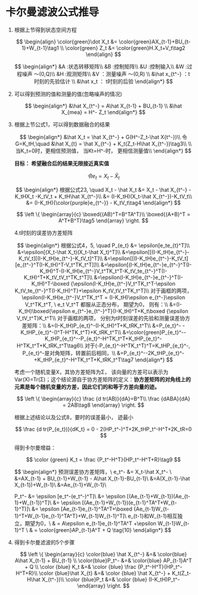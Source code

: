 # 卡尔曼滤波公式推导

1. 根据上节得到状态空间方程

   $$
   \begin{align}
   \color{green}\dot X_t &= \color{green}AX_{t-1}+BU_{t-1}+W_{t-1}\tag1 \\
   \color{green} Z_t &= \color{green}H.X_t+V_t\tag2
   \end{align}
   $$

   $$
   \begin{align*}
   &A :状态转移矩阵\\
   &B :控制矩阵\\
   &U :控制输入\\
   &W :过程噪声 ～(0,Q)\\
   &H :观测矩阵\\
   &V ：测量噪声 ～(0,R) \\
   &\hat x_{t^-} ：t时刻的先验估计 \\
   &\hat x_t ： t时刻的后验
   \end{align*}
   $$
2. 可以得到预测的值和测量的值(忽略噪声的情况)

   $$
   \begin{align*}
   &\hat X_{t^-} = A\hat X_{t-1} + BU_{t-1} \\
   &\hat X_{mea} = H^- Z_t
   \end{align*}
   $$
3. 根据上节公式1，可以得到数据融合的结果

   $$
   \begin{align*}
   &\hat X_t = \hat X_{t^-} + G(H^-Z_t-\hat X{t^-})\\
   令G=K_tH,\quad &\hat X_{t} = \hat X_{t^-} + K_t(Z_t-H\hat X_{t^-})\tag3\\
   \\
   当K_t=0时，更相信预测值， 当Kt=H^-时， 更相信测量值\\
   \end{align*}
   $$

   **目标： 希望融合后的结果无限接近真实值**

   $$
   令e_t = X_t - \hat X_t
   $$

   $$
   \begin{align*}
   根据公式23, \quad X_t - \hat X_t &= X_t - \hat X_{t^-} - K_tHX_t -K_tV_t + K_tH\hat X_{t^-}\\
   &= (I-K_tH)(X_t-\hat X_{t^-})-K_tV_t\\
   &= (I-K_tH){\color{purple}e_{t^-}} - K_tV_t\tag4
   \end{align*}
   $$

   $$
   \left \{
   \begin{array}{c}
   \boxed{(AB)^T=B^TA^T}\\
   \boxed{(A+B)^T = A^T+B^T}\tag5
   \end{array}
   \right.
   $$

   4.t时刻的误差协方差矩阵

   $$
   \begin{align*}
   根据公式4，5, \quad
   P_{e_t} &= \epsilon[e_te_{t}^T]\\
   &=\epsilon[(X_t-\hat X_t)(X_t-\hat X_t)^T]\\
   &=\epsilon[[(I-K_tH)e_{t^-}-K_tV_t][(I-K_tH)e_{t^-}-K_tV_t]^T]\\
   &=\epsilon[[(I-K_tH)e_{t^-}-K_tV_t][e_{t^-}^T(I-K_tH)^T-V_t^TK_t^T]]\\
   &=\epsilon[(I-K_tH)e_{t^-}e_{t^-}^T(I-K_tH)^T-(I-K_tH)e_{t^-}V_t^TK_t^T-K_tV_te_{t^-}^T(I-K_tH)^T+K_tV_tV_t^TK_t^T]\\
   &=\epsilon(I-K_tH)e_{t^-}e_{t^-}^T(I-K_tH)^T-\boxed {\epsilon(I-K_tH)e_{t^-}V_t^TK_t^T-\epsilon K_tV_te_{t^-}^T(I-K_tH)^T}+\epsilon K_tV_tV_t^TK_t^T]\\
   对于画框的两项，\epsilon(I-K_tH)e_{t^-}V_t^TK_t^T = (I-K_tH)\epsilon e_{t^-}\epsilon V_t^TK_t^T, \ e_t V_t^T 都服从正态分布， 期望为0， 则有：\\
   &=(I-K_tH)\boxed{\epsilon e_{t^-}e_{t^-}^T}(I-K_tH)^T+K_t\boxed {\epsilon V_tV_t^T}K_t^T\\
   对于画框的两项， 分别为t时刻误差的先验和测量误差协方差矩阵：\\
   &=(I-K_tH)P_{e_t}^-(I-K_tH)^T+K_tRK_t^T\\
   &=P_{e_t}^- -K_tHP_{e_t}^-(I^T-H^TK_t^T)+K_tRK_t^T\\
   &=\color{green}P_{e_t}^--K_tHP_{e_t}^--P_{e_t}^-H^TK_t^T+K_tHP_{e_t}^-H^TK_t^T+K_tRK_t^T\tag6\\
   对于(-P_{e_t}^-H^TK_t^T)^T=K_tHP_{e_t}^-, P_{e_t}^-是对角矩阵，转置前后相同，\\
   &=P_{e_t}^--2K_tHP_{e_t}^-+K_tHP_{e_t}^-H^TK_t^T+K_tRK_t^T\tag7
   \end{align*}
   $$

   考虑一个随机变量X，其协方差矩阵为Σ， 该向量的方差可以表示为 Var(X)=Tr(Σ)；这个结论源自于协方差矩阵的定义：**协方差矩阵的对角线上的元素是每个随机变量的方差，因此它们的和等于方差向量的迹。**

   $$
   \left \{
   \begin{array}{c}
   \frac {d tr(AB)}{dA}=B^T\\
   \frac {dABA}{dA} = 2AB\tag8
   \end{array}
   \right.
   $$

   根据上述结论以及公式8，要时的误差最小， 迹最小

   $$
   \frac {d tr(P_{e_t})}{dK_t} = 0 - 2(HP_t^-)^T+2K_tHP_t^-H^T+2K_tR=0
   $$

   得到卡尔曼增益：

   $$
   \color {green} K_t = \frac {P_t^-H^T}{HP_t^-H^T+R}\tag9
   $$

   $$
   \begin{align*}
   预测误差协方差矩阵，\ e_t^- &= X_t-\hat X_t^- \\
   &=AX_{t-1} + BU_{t-1}+W_{t-1} - A\hat X_{t-1}-BU_{t-1}\\
   &=A(X_{t-1}-\hat X_{t-1})+W_{t-1}\\
   &=Ae_{t-1}+W_{t-1}\\

   P_t^- &= \epsilon [e_t^-(e_t^-)^T]\\
   &= \epsilon [(Ae_{t-1}+W_{t-1})(Ae_{t-1}+W_{t-1})^T]\\
   &= \epsilon [(Ae_{t-1}+W_{t-1})(e_{t-1}^TA^T+W_{t-1}^T)]\\
   &= \epsilon [Ae_{t-1}e_{t-1}^TA^T+\boxed {Ae_{t-1}W_{t-1}^T+W_{t-1}e_{t-1}^TA^T}+W_{t-1}W_{t-1}^T]\\
   e_{t-1}和W_{t-1}相互独立，期望为0，\ & = A\epsilon e_{t-1}e_{t-1}^TA^T +\epsilon W_{t-1}W_{t-1}^T \\
   & = \color{green}AP_{t-1}A^T + Q \tag{10}
   \end{align*}
   $$
4. 得到卡尔曼滤波的5个步骤

   $$
   \left \{
   \begin{array}{c}
   \color{blue} \hat X_{t^-} &=& \color{blue} A\hat X_{t-1} + BU_{t-1} \\
   \color{blue}P_t^- &=& \color{blue} AP_{t-1}A^T + Q \\
   \color {blue} K_t &=& \color {blue} \frac {P_t^-H^T}{HP_t^-H^T+R}\\
   \color {blue}\hat X_{t} &=& \color {blue} \hat X_{t^-} + K_t(Z_t-H\hat X_{t^-})\\
   \color {blue}P_t &=& \color {blue} (I-K_tH)P_t^-
   \end{array}
   \right.
   $$
